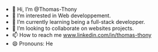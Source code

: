 - 👋 Hi, I’m @Thomas-Thony
- 👀 I’m interested in Web developpement.
- 🌱 I’m currently learning being a full-stack developper.
- 💞️ I’m looking to collaborate on websites projects.
- 📫 How to reach me www.linkedin.com/in/thomas-thony
- 😄 Pronouns: He
<!---
Thomas-Thony/Thomas-Thony is a ✨ special ✨ repository because its `README.md` (this file) appears on your GitHub profile.
You can click the Preview link to take a look at your changes.
--->
